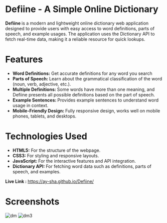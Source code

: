 # Defiine - A Simple Online Dictionary
<strong> Defiine </strong> is a modern and lightweight online dictionary web application designed to provide users with easy access to word definitions, parts of speech, and example usages. The application uses the Dictionary API to fetch real-time data, making it a reliable resource for quick lookups.

# Features
<ul>
<li> <strong>Word Definitions:</strong> Get accurate definitions for any word you search</li>
<li> <strong> Parts of Speech: </strong> Learn about the grammatical classification of the word (noun, verb, adjective, etc.). </li>
<li> <strong> Multiple Definitions: </strong> Some words have more than one meaning, and Defiine presents all possible definitions based on the part of speech. </li>
<li> <strong> Example Sentences: </strong> Provides example sentences to understand word usage in context.</li>
<li> <strong> Mobile-Friendly Design: </strong> Fully responsive design, works well on mobile phones, tablets, and desktops.</li>
</ul>

# Technologies Used
<ul>
<li> <strong> HTML5:</strong> For the structure of the webpage. </li>
<li> <strong>CSS3: </strong> For styling and responsive layouts. </li>
<li> <strong>JavaScript: </strong> For the interactive features and API integration. </li>
<li> <strong>Dictionary API: </strong> For fetching word data such as definitions, parts of speech, and examples. </li>
</ul>

<strong> Live Link : </strong> https://ay-sha.github.io/Defiine/

# Screenshots
![dm](https://github.com/user-attachments/assets/d105323a-aecf-4388-a625-975d221c02d7)
![dm3](https://github.com/user-attachments/assets/74fc6e25-d1d5-428a-a87c-f1e33e7d93f8)
